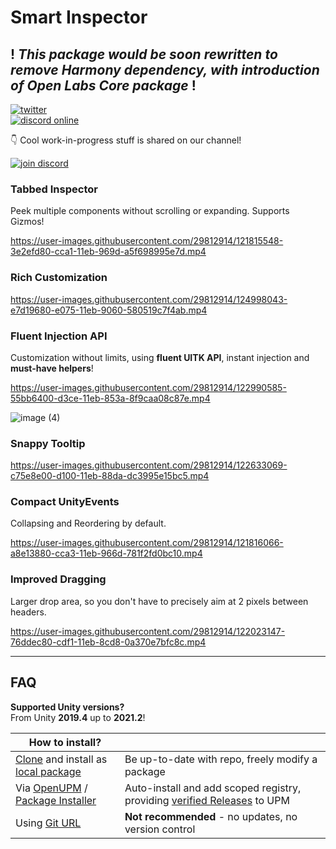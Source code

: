 # Smart Inspector
 
## ! ***This package would be soon rewritten to remove Harmony dependency, with introduction of Open Labs Core package*** !

[![twitter](https://img.shields.io/twitter/follow/_neonage?style=social)](https://twitter.com/_neonage)\
[![discord online](https://img.shields.io/discord/830405926078644254?label=Open%20Labs&logo=discord&style=social)](https://discord.gg/wWpqvwuf8J)

👇 Cool work-in-progress stuff is shared on our channel!

[![join discord](https://user-images.githubusercontent.com/29812914/121816656-0cb93080-cca7-11eb-954a-344cfd31f530.png)](https://discord.gg/wWpqvwuf8J)
 
### **Tabbed Inspector** 
Peek multiple components without scrolling or expanding. Supports Gizmos!

https://user-images.githubusercontent.com/29812914/121815548-3e2efd80-cca1-11eb-969d-a5f698995e7d.mp4

### Rich Customization
https://user-images.githubusercontent.com/29812914/124998043-e7d19680-e075-11eb-9060-580519c7f4ab.mp4


### Fluent Injection API
Customization without limits, using **fluent UITK API**, instant injection and **must-have helpers**!

https://user-images.githubusercontent.com/29812914/122990585-55bb6400-d3ce-11eb-853a-8f9caa08c87e.mp4

![image (4)](https://user-images.githubusercontent.com/29812914/122992140-00805200-d3d0-11eb-8f5f-049bc54b24ac.png)

### Snappy Tooltip

https://user-images.githubusercontent.com/29812914/122633069-c75e8e00-d100-11eb-88da-dc3995e15bc5.mp4

### **Compact UnityEvents** 
Collapsing and Reordering by default.

https://user-images.githubusercontent.com/29812914/121816066-a8e13880-cca3-11eb-966d-781f2fd0bc10.mp4

### **Improved Dragging**
Larger drop area, so you don't have to precisely aim at 2 pixels between headers.

https://user-images.githubusercontent.com/29812914/122023147-76ddec80-cdf1-11eb-8cd8-0a370e7bfc8c.mp4

---------------------

## FAQ

**Supported Unity versions?**\
From Unity **2019.4** up to **2021.2**!

| **How to install?** | |
|-------------|-------------|
| [Clone](https://docs.github.com/en/github/creating-cloning-and-archiving-repositories/cloning-a-repository-from-github/cloning-a-repository#cloning-a-repository-to-github-desktop) and install as [local package](https://docs.unity3d.com/Manual/upm-ui-local.html)     | Be up-to-date with repo, freely modify a package  |
| Via [OpenUPM](https://openupm.com/packages/com.av.smart-inspector/) / [Package Installer](https://package-installer.glitch.me/v1/installer/OpenUPM/com.av.smart-inspector?registry=https%3A%2F%2Fpackage.openupm.com)    | Auto-install and add scoped registry, providing [verified Releases](https://github.com/neon-age/Smart-Inspector/releases) to UPM |
| Using [Git URL](https://docs.unity3d.com/Manual/upm-ui-giturl.html) | **Not recommended** - no updates, no version control  |
